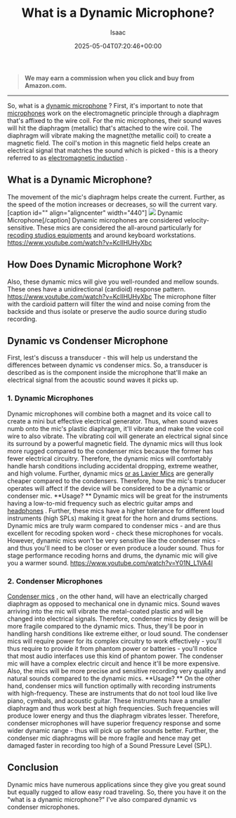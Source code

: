 ﻿---
author: Isaac
layout: post
title: What is a Dynamic Microphone?
date: '2025-05-04T07:20:46+00:00'
categories:
- Guide
- Mics
tags: []
slug: /what-is-a-dynamic-microphone/
lastmod: 2025-05-07T12:21:29+03:00
---
> **We may earn a commission when you click and buy from Amazon.com.**
>

---
So, what is a
[dynamic microphone](https://pestpolicy.com/best-dynamic-microphone/)
? First, it's important to note that
[microphones](https://pestpolicy.com/types-of-microphones/)
work on the electromagnetic principle through a diaphragm that's affixed to the wire coil.
For the mic microphones, their sound waves will hit the diaphragm (metallic) that's attached to the wire coil. The diaphragm will vibrate making the magnet(the metallic coil) to create a magnetic field.
The coil's motion in this magnetic field helps create an electrical signal that matches the sound which is picked - this is a theory referred to as
[electromagnetic induction](https://www.bbc.co.uk/bitesize/guides/z8c7pbk/revision/4)
.
## What is a Dynamic Microphone?
The movement of the mic's diaphragm helps create the current. Further, as the speed of the motion increases or decreases, so will the current vary.
[caption id="" align="aligncenter" width="440"]
![](/assets/img/images/mic-dynamic.gif)
Dynamic Microphone[/caption]
Dynamic microphones are considered velocity-sensitive. These mics are considered the all-around particularly for
[recoding studios equipments](https://pestpolicy.com/best-sound-cards-for-music-production/)
and around keyboard workstations.
https://www.youtube.com/watch?v=KcllHUHyXbc
## How Does Dynamic Microphone Work?
Also, these dynamic mics will give you well-rounded and mellow sounds. These ones have a unidirectional (cardioid) response pattern.
https://www.youtube.com/watch?v=KcllHUHyXbc
The microphone filter with the cardioid pattern will filter the wind and noise coming from the backside and thus isolate or preserve the audio source during studio recording.
## Dynamic vs Condenser Microphone
First, lest's discuss a transducer - this will help us understand the differences between dynamic vs condenser mics. So, a transducer is described as is the component inside the microphone that'll make an electrical signal from the acoustic sound waves it picks up.
### 1. Dynamic Microphones
Dynamic microphones will combine both a magnet and its voice call to create a mini but effective electrical generator. Thus, when sound waves numb onto the mic's plastic diaphragm, it'll vibrate and make the voice coil wire to also vibrate.
The vibrating coil will generate an electrical signal since its surround by a powerful magnetic field. The dynamic mics will thus look more rugged compared to the condenser mics because the former has fewer electrical circuitry.
Therefore, the dynamic mics will comfortably handle harsh conditions including accidental dropping, extreme weather, and high volume. Further, dynamic mics
[or as Lavier Mics](https://pestpolicy.com/best-wireless-lavalier-mic-for-dslr/)
are generally cheaper compared to the condensers.
Therefore, how the mic's transducer operates will affect if the device will be considered to be a dynamic or condenser mic.
**Usage? **
Dynamic mics will be great for the instruments having a low-to-mid frequency such as electric guitar amps and
[headphones](https://pestpolicy.com/best-headphones-for-guitar-amps/)
.
Further, these mics have a higher tolerance for different loud instruments (high SPLs) making it great for the horn and drums sections.
Dynamic mics are truly warm compared to condenser mics - and are thus excellent for recoding spoken word - check these microphones for vocals.
However, dynamic mics won't be very sensitive like the condenser mics - and thus you'll need to be closer or even produce a louder sound.
Thus for stage performance recoding horns and drums, the dynamic mic will give you a warmer sound.
https://www.youtube.com/watch?v=Y01N_L1VA4I
### 2. Condenser Microphones
[Condenser mics](https://pestpolicy.com/best-condenser-mic-under-200/)
, on the other hand, will have an electrically charged diaphragm as opposed to mechanical one in dynamic mics. Sound waves arriving into the mic will vibrate the metal-coated plastic and will be changed into electrical signals.
Therefore, condenser mics by design will be more fragile compared to the dynamic mics. Thus, they'll be poor in handling harsh conditions like extreme either, or loud sound.
The condenser mics will require power for its complex circuitry to work effectively - you'll thus require to provide it from phantom power or batteries - you'll notice that most audio interfaces use this kind of phantom power.
The condenser mic will have a complex electric circuit and hence it'll be more expensive. Also, the mics will be more precise and sensitive recording very quality and natural sounds compared to the dynamic mics.
**Usage? **
On the other hand, condenser mics will function optimally with recording instruments with high-frequency. These are instruments that do not tool loud like live piano, cymbals, and acoustic guitar.
These instruments have a smaller diaphragm and thus work best at high frequencies. Such frequencies will produce lower energy and thus the diaphragm vibrates lesser.
Therefore, condenser microphones will have superior frequency response and some wider dynamic range - thus will pick up softer sounds better.
Further, the condenser mic diaphragms will be more fragile and hence may get damaged faster in recording too high of a Sound Pressure Level (SPL).
## Conclusion
Dynamic mics have numerous applications since they give you great sound but equally rugged to allow easy road traveling.
So, there you have it on the "what is a dynamic microphone?" I've also compared dynamic vs condenser microphones.